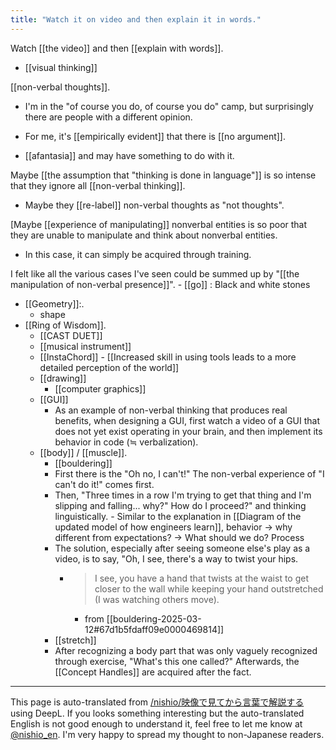 ```yaml
---
title: "Watch it on video and then explain it in words."
---
```


Watch [[the video]] and then [[explain with words]].

- [[visual thinking]]

[[non-verbal thoughts]].
- I'm in the "of course you do, of course you do" camp, but surprisingly there are people with a different opinion.
- For me, it's [[empirically evident]] that there is [[no argument]].

- [[afantasia]] and may have something to do with it.

Maybe [[the assumption that "thinking is done in language"]] is so intense that they ignore all [[non-verbal thinking]].
- Maybe they [[re-label]] non-verbal thoughts as "not thoughts".

[Maybe [[experience of manipulating]] nonverbal entities is so poor that they are unable to manipulate and think about nonverbal entities.
- In this case, it can simply be acquired through training.

I felt like all the various cases I've seen could be summed up by "[[the manipulation of non-verbal presence]]".
    - [[go]] : Black and white stones
- [[Geometry]]:.
    - shape
- [[Ring of Wisdom]].
    - [[CAST DUET]]
    - [[musical instrument]]
    - [[InstaChord]]
            - [[Increased skill in using tools leads to a more detailed perception of the world]]
    - [[drawing]]
        - [[computer graphics]]
    - [[GUI]]
        - As an example of non-verbal thinking that produces real benefits, when designing a GUI, first watch a video of a GUI that does not yet exist operating in your brain, and then implement its behavior in code (≒ verbalization).
    - [[body]] / [[muscle]].
        - [[bouldering]]
        - First there is the "Oh no, I can't!" The non-verbal experience of "I can't do it!" comes first.
        - Then, "Three times in a row I'm trying to get that thing and I'm slipping and falling... why?" How do I proceed?" and thinking linguistically.
                - Similar to the explanation in [[Diagram of the updated model of how engineers learn]], behavior -> why different from expectations? → What should we do? Process
        - The solution, especially after seeing someone else's play as a video, is to say, "Oh, I see, there's a way to twist your hips.
            - > I see, you have a hand that twists at the waist to get closer to the wall while keeping your hand outstretched (I was watching others move).
                - from [[bouldering-2025-03-12#67d1b5fdaff09e0000469814]]
        - [[stretch]]
        - After recognizing a body part that was only vaguely recognized through exercise, "What's this one called?" Afterwards, the [[Concept Handles]] are acquired after the fact.

---
This page is auto-translated from [/nishio/映像で見てから言葉で解説する](https://scrapbox.io/nishio/映像で見てから言葉で解説する) using DeepL. If you looks something interesting but the auto-translated English is not good enough to understand it, feel free to let me know at [@nishio_en](https://twitter.com/nishio_en). I'm very happy to spread my thought to non-Japanese readers.